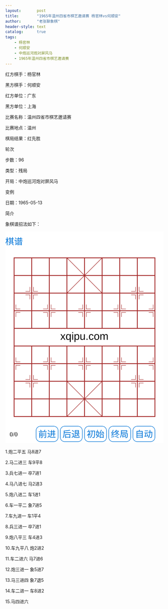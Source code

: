 ```yaml
---
layout:       post
title:        "1965年温州四省市棋艺邀请赛 杨官林vs何顺安"
author:       "老张聊象棋"
header-style: text
catalog:      true
tags:
    - 杨官林
    - 何顺安
    - 中炮巡河炮对屏风马
    - 1965年温州四省市棋艺邀请赛
---
```


红方棋手：杨官林

黑方棋手：何顺安

红方单位：广东

黑方单位：上海

比赛名称：温州四省市棋艺邀请赛

比赛地点：温州

棋局结果：红先胜

轮次

步数：96

类型：残局

开局：中炮巡河炮对屏风马

变例

日期：1965-05-13

简介

象棋谱招法如下：

![](/img/in-post/20d9f3ea-9556-4aa1-b668-a84d1d81fea5.svg?sanitize=true)

1.炮二平五 马8进7

2.马二进三 车9平8

3.兵七进一 卒7进1

4.马八进七 马2进3

5.炮八进二 车1进1

6.车一平二 象7进5

7.车九进一 车1平4

8.兵三进一 卒7进1

9.炮八平三 车4进3

10.车九平八 炮2进2

11.车二进六 马7进6

12.炮三进一 象5进7

13.马三进四 象7退5

14.车二进一 车8进2

15.马四进六

